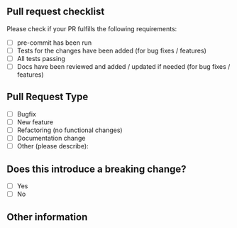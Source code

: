 ## Pull request checklist

Please check if your PR fulfills the following requirements:
- [ ] pre-commit has been run
- [ ] Tests for the changes have been added (for bug fixes / features)
- [ ] All tests passing
- [ ] Docs have been reviewed and added / updated if needed (for bug fixes / features)

## Pull Request Type

- [ ] Bugfix
- [ ] New feature
- [ ] Refactoring (no functional changes)
- [ ] Documentation change
- [ ] Other (please describe):

## Does this introduce a breaking change?
- [ ] Yes
- [ ] No

<!-- If this introduces a breaking change, please describe the impact and migration path for existing applications below. -->


## Other information

<!-- Any other information that is important to this PR such as screenshots. -->
